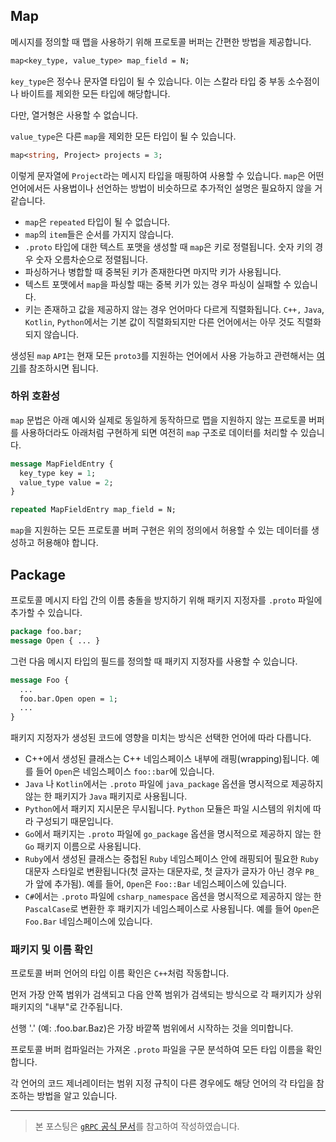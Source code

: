 ## Map

메시지를 정의할 때 맵을 사용하기 위해 프로토콜 버퍼는 간편한 방법을 제공합니다.

```protobuf
map<key_type, value_type> map_field = N;
```

`key_type`은 정수나 문자열 타입이 될 수 있습니다. 이는 스칼라 타입 중 부동 소수점이나 바이트를 제외한 모든 타입에 해당합니다.

다만, 열거형은 사용할 수 없습니다.

`value_type`은 다른 `map`을 제외한 모든 타입이 될 수 있습니다.

```protobuf
map<string, Project> projects = 3;
```

이렇게 문자열에 `Project`라는 메시지 타입을 매핑하여 사용할 수 있습니다. `map`은 어떤 언어에서든 사용법이나 선언하는 방법이 비슷하므로 추가적인 설명은 필요하지 않을 거 같습니다.

* `map`은 `repeated` 타입이 될 수 없습니다.
* `map`의 `item`들은 순서를 가지지 않습니다.
* `.proto` 타입에 대한 텍스트 포맷을 생성할 때 `map`은 키로 정렬됩니다. 숫자 키의 경우 숫자 오름차순으로 정렬됩니다.
* 파싱하거나 병합할 때 중복된 키가 존재한다면 마지막 키가 사용됩니다.
* 텍스트 포맷에서 `map`을 파싱할 때는 중복 키가 있는 경우 파싱이 실패할 수 있습니다.
* 키는 존재하고 값을 제공하지 않는 경우 언어마다 다르게 직렬화됩니다. `C++,` `Java`, `Kotlin`, `Python`에서는 기본 값이 직렬화되지만 다른 언어에서는 아무 것도 직렬화되지 않습니다.

생성된 `map` `API`는 현재 모든 `proto3`를 지원하는 언어에서 사용 가능하고 관련해서는 [여기](https://developers.google.com/protocol-buffers/docs/reference/overview)를 참조하시면 됩니다. 

### 하위 호환성

`map` 문법은 아래 예시와 실제로 동일하게 동작하므로 맵을 지원하지 않는 프로토콜 버퍼를 사용하더라도 아래처럼 구현하게 되면 여전히 `map` 구조로 데이터를 처리할 수 있습니다.

```protobuf
message MapFieldEntry {
  key_type key = 1;
  value_type value = 2;
}

repeated MapFieldEntry map_field = N;
```

`map`을 지원하는 모든 프로토콜 버퍼 구현은 위의 정의에서 허용할 수 있는 데이터를 생성하고 허용해야 합니다.

## Package

프로토콜 메시지 타입 간의 이름 충돌을 방지하기 위해 패키지 지정자를 `.proto` 파일에 추가할 수 있습니다.

```protobuf
package foo.bar;
message Open { ... }
```

그런 다음 메시지 타입의 필드를 정의할 때 패키지 지정자를 사용할 수 있습니다.

```protobuf
message Foo {
  ...
  foo.bar.Open open = 1;
  ...
}
```

패키지 지정자가 생성된 코드에 영향을 미치는 방식은 선택한 언어에 따라 다릅니다.

* C++에서 생성된 클래스는 C++ 네임스페이스 내부에 래핑(wrapping)됩니다. 예를 들어 `Open`은 네임스페이스 `foo::bar`에 있습니다.
* `Java` 나 `Kotlin`에서는 `.proto` 파일에 `java_package` 옵션을 명시적으로 제공하지 않는 한 패키지가 `Java` 패키지로 사용됩니다.
* `Python`에서 패키지 지시문은 무시됩니다. `Python` 모듈은 파일 시스템의 위치에 따라 구성되기 때문입니다.
* `Go`에서 패키지는 `.proto` 파일에 `go_package` 옵션을 명시적으로 제공하지 않는 한 `Go` 패키지 이름으로 사용됩니다.
* `Ruby`에서 생성된 클래스는 중첩된 `Ruby` 네임스페이스 안에 래핑되어 필요한 `Ruby` 대문자 스타일로 변환됩니다(첫 글자는 대문자로, 첫 글자가 글자가 아닌 경우 `PB_`가 앞에 추가됨). 예를 들어, `Open`은 `Foo::Bar` 네임스페이스에 있습니다.
* `C#`에서는 `.proto` 파일에 `csharp_namespace` 옵션을 명시적으로 제공하지 않는 한 `PascalCase`로 변환한 후 패키지가 네임스페이스로 사용됩니다. 예를 들어 `Open`은 `Foo.Bar` 네임스페이스에 있습니다.

### 패키지 및 이름 확인

프로토콜 버퍼 언어의 타입 이름 확인은 `C++`처럼 작동합니다.

먼저 가장 안쪽 범위가 검색되고 다음 안쪽 범위가 검색되는 방식으로 각 패키지가 상위 패키지의 "내부"로 간주됩니다.

선행 '.' (예: .foo.bar.Baz)은 가장 바깥쪽 범위에서 시작하는 것을 의미합니다.

프로토콜 버퍼 컴파일러는 가져온 `.proto` 파일을 구문 분석하여 모든 타입 이름을 확인합니다.

각 언어의 코드 제너레이터는 범위 지정 규칙이 다른 경우에도 해당 언어의 각 타입을 참조하는 방법을 알고 있습니다.

---

> 본 포스팅은 [`gRPC` 공식 문서](https://grpc.io/docs/what-is-grpc/introduction/)를 참고하여 작성하였습니다.
